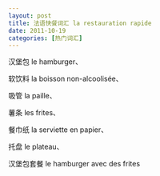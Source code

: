 ```yaml
---
layout: post
title: 法语快餐词汇 la restauration rapide
date: 2011-10-19
categories: [热门词汇]  
---
```


汉堡包 le hamburger、

软饮料 la boisson non-alcoolisée、

吸管 la paille、

薯条 les frites、

餐巾纸 la serviette en papier、

托盘 le plateau、

汉堡包套餐 le hamburger avec des frites
